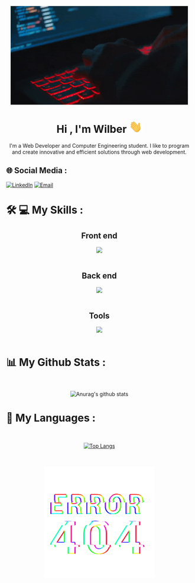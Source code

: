 <div align="center">
  <img styles="aspect-ratio: 1 / 2;" width="480" src="./assets/coding-2.gif" alt="saludo"/>
</div>

<h1 align="center"><b>Hi , I'm Wilber </b><img src="./assets/saludar.gif" width="35"></h1>

<div align="center">
  <p>
    I'm a Web Developer and Computer Engineering student. I like to program and create innovative and efficient solutions through web development.
  </p>
</div>

<!--
**wilberdhp/wilberdhp** is a ✨ _special_ ✨ repository because its `README.md` (this file) appears on your GitHub profile.

Here are some ideas to get you started:

- 🔭 I’m currently working on ...
- 🌱 I’m currently learning ...
- 👯 I’m looking to collaborate on ...
- 🤔 I’m looking for help with ...
- 💬 Ask me about ...
- 📫 How to reach me: ...
- 😄 Pronouns: ...
- ⚡ Fun fact: ...
-->

## 🌐 Social Media :

[![LinkedIn](https://img.shields.io/badge/LinkedIn-%230077B5.svg?logo=linkedin&logoColor=white)](https://www.linkedin.com/in/wilber-delfín-hernández-peña-b28779273/) [![Email](https://img.shields.io/badge/Email-%23D14836.svg?logo=Gmail&logoColor=white)](mailto:wilberdhp.dev@gmail.com)

<!-- # 💻 Tech Stack - Tools: -->
# 🛠️ 💻 My Skills :

<div align="center">
<h2>Front end</h2>
  <img src="https://skillicons.dev/icons?i=html,css,javascript,typescript,bootstrap,tailwindcss,react,astro" /><br>
</div><br>

<div align="center">
  <h2>Back end</h2>
  <img  src="https://skillicons.dev/icons?i=nodejs,expressjs,mysql,postgresql,sqlite" /><br>
</div><br>

<div align="center">
  <h2>Tools</h2>
  <img src="https://skillicons.dev/icons?i=vscode,npm,powershell,git,github,netlify,vercel,electron" /><br>
</div><br>


<h1>📊 My Github Stats :</h1>
  <div align="center"><br />
    
  ![Anurag's github stats](https://github-readme-stats.vercel.app/api?username=wilberdhp&show_icons=true&theme=radical&card_width=445)
<!--     <img align="center" alt="GitHub stats" src="https://github-readme-stats.vercel.app/api?username=wilberdhp&show_icons=true&count_private=true&include_all_commits=true&theme=radical"> -->
  </div>

<h1>🔎 My Languages :</h1>
  <div align="center"><br /> 
    
  [![Top Langs](https://github-readme-stats.vercel.app/api/top-langs/?username=wilberdhp&layout=compact&theme=radical&card_width=445)](https://github.com/wilberdhp/github-readme-stats)
    <!-- <img align="center" alt="Top Langs" src="https://github-readme-stats.vercel.app/api/top-langs/?username=wilberdhp&langs_count_private=true&theme=radical&card_width=445"> -->
  </div>

<br>
<br>


<div align="center">
  <img width="300" src="./assets/error-404.gif">
</div>
